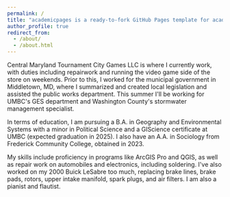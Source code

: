 ```yaml
---
permalink: /
title: "academicpages is a ready-to-fork GitHub Pages template for academic personal websites"
author_profile: true
redirect_from: 
  - /about/
  - /about.html
---
```


Central Maryland Tournament City Games LLC is where I currently work, with duties including repairwork and running the video game side of the store on weekends. Prior to this, I worked for the municipal government in Middletown, MD, where I summarized and created local legislation and assisted the public works department. This summer I'll be working for UMBC's GES department and Washington County's stormwater management specialist.

In terms of education, I am pursuing a B.A. in Geography and Environmental Systems with a minor in Political Science and a GIScience certificate at UMBC (expected graduation in 2025). I also have an A.A. in Sociology from Frederick Community College, obtained in 2023.

My skills include proficiency in programs like ArcGIS Pro and QGIS, as well as repair work on automobiles and electronics, including soldering. I've also worked on my 2000 Buick LeSabre too much, replacing brake lines, brake pads, rotors, upper intake manifold, spark plugs, and air filters. I am also a pianist and flautist.
